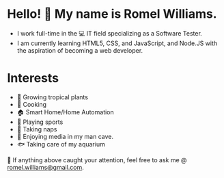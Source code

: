 # Hello! 👋 My name is Romel Williams. 

- I work full-time in the 💻 IT field specializing as a Software Tester.
- I am currently learning HTML5, CSS, and JavaScript, and Node.JS with the aspiration of becoming a web developer.

# Interests

- 🌱 Growing tropical plants 
- 🍳 Cooking
- 🏠 Smart Home/Home Automation
- 🏈 Playing sports
- 🛌 Taking naps
- 🎥 Enjoying media in my man cave. 
- 🐟 Taking care of my aquarium

💬 If anything above caught your attention, feel free to ask me @ romel.williams@gmail.com. 
